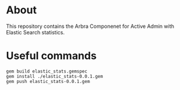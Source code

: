 # About

This repository contains the Arbra Componenet for Active Admin with Elastic Search statistics.

# Useful commands

```
gem build elastic_stats.gemspec
gem install ./elastic_stats-0.0.1.gem
gem push elastic_stats-0.0.1.gem
```
